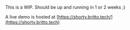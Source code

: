 This is a WIP. Should be up and running in 1 or 2 weeks ;)

A live demo is hosted at [https://shorty.britto.tech/](https://shorty.britto.tech)
